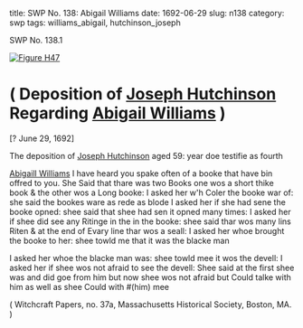 title: SWP No. 138: Abigail Williams
date: 1692-06-29
slug: n138
category: swp
tags: williams_abigail, hutchinson_joseph




<div markdown class="doc" id="n138.1">

<div class="doc_id">SWP No. 138.1</div>


<span markdown class="figure">[![Figure H47](archives/MassHist/gifs/H47.gif)](archives/MassHist/large/H47.jpg)</span>

# ( Deposition of [Joseph Hutchinson](/tag/hutchinson_joseph.html) Regarding [Abigail Williams](/tag/williams_abigail.html) )

[? June 29, 1692]

The deposition of [Joseph Hutchinson](/tag/hutchinson_joseph.html) aged 59: year doe testifie as fourth

[Abigaill Williams](/tag/williams_abigail.html) I have heard you spake often of a booke that have bin offred to you. She Said that thare was two Books one wos a short thike book & the other wos a Long booke: I asked her w'h Coler the booke war of: she said the bookes ware as rede as blode I asked her if she had sene the booke opned: shee said that shee had sen it opned many times: I asked her if shee did see any Ritinge in the in the booke: shee said thar wos many lins Riten & at the end of Evary line thar wos a seall: I asked her whoe brought the booke to her: shee towld me that it was the blacke man 

I asked her whoe the blacke man was: shee towld mee it wos the devell: 
I asked her if shee wos not afraid to see the devell: Shee said at the first shee was and did goe from him but now shee wos not afraid but Could talke with him as well as shee Could with #(him) mee

( Witchcraft Papers, no. 37a, Massachusetts Historical Society, Boston, MA. )


</div>

